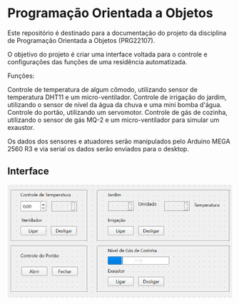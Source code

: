 # Programação Orientada a Objetos

Este repositório é destinado para a documentação do projeto da disciplina de Programação Orientada a Objetos (PRG22107).

O objetivo do projeto é criar uma interface voltada para o controle e configurações das funções de uma residência automatizada.

Funções:

Controle de temperatura de algum cômodo, utilizando sensor de temperatura DHT11 e um micro-ventilador.
Controle de irrigação do jardim, utilizando o sensor de nível da água da chuva e uma mini bomba d'água.
Controle do portão, utilizando um servomotor.
Controle de gás de cozinha, utilizando o sensor de gás MQ-2 e um micro-ventilador para simular um exaustor.

Os dados dos sensores e atuadores serão manipulados pelo Arduino MEGA 2560 R3 e via serial os dados serão enviados para o desktop.

## Interface 


![](./figuras/interface.png)
